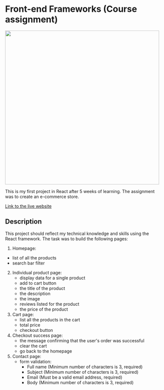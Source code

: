 # Front-end Frameworks (Course assignment)

<img src="" width="500">

This is my first project in React after 5 weeks of learning. The assignment was to create an e-commerce store.

[Link to the live website](https://frabjous-elf-4d516d.netlify.app/)

## Description

This project should reflect my technical knowledge and skills using the React framework. The task was to build the following pages:
1. Homepage:
  - list of all the products
  - search bar filter
2. Individual product page:
   - display data for a single product
   - add to cart button
   - the title of the product
   - the description
   - the image
   - reviews listed for the product
   - the price of the product
3. Cart page:
   - list all the products in the cart
   - total price
   - checkout button
4. Checkout success page:
   - the message confirming that the user's order was successful
   - clear the cart
   - go back to the homepage
5. Contact page:
   - form validation:
     - Full name (Minimum number of characters is 3, required)
     - Subject (Minimum number of characters is 3, required)
     - Email (Must be a valid email address, required)
     - Body (Minimum number of characters is 3, required)
